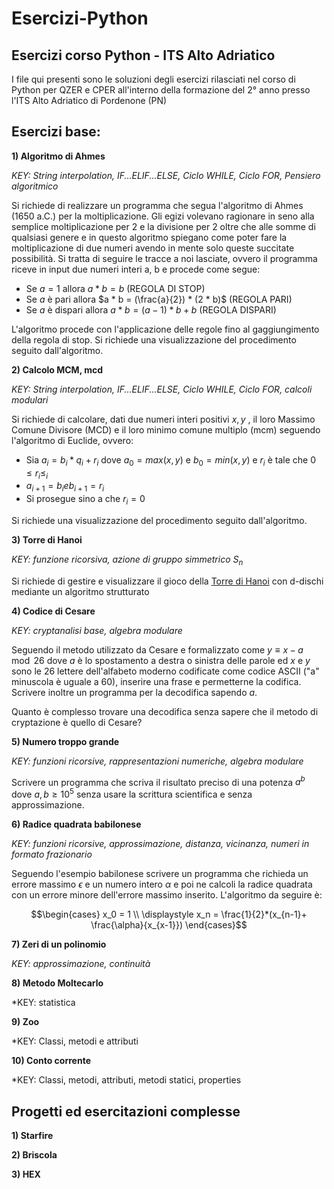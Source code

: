 # Esercizi-Python
## Esercizi corso Python - ITS Alto Adriatico

I file qui presenti sono le soluzioni degli esercizi rilasciati nel corso di Python per QZER e CPER all'interno della formazione del 2° anno presso l'ITS Alto Adriatico di Pordenone (PN)

## Esercizi base:
**1) Algoritmo di Ahmes**

*KEY: String interpolation, IF...ELIF...ELSE, Ciclo WHILE, Ciclo FOR, Pensiero algoritmico*

Si richiede di realizzare un programma che segua l'algoritmo di Ahmes (1650 a.C.) per la moltiplicazione. Gli egizi volevano ragionare in seno alla semplice moltiplicazione per 2 e la divisione per 2 oltre che alle somme di qualsiasi genere e in questo algoritmo spiegano come poter fare la moltiplicazione di due numeri avendo in mente solo queste succitate possibilità. Si tratta di seguire le tracce a noi lasciate, ovvero il programma riceve in input due numeri interi a, b e procede come segue:
  - Se $a=1$ allora $a * b = b$ (REGOLA DI STOP)
  - Se $a$ è pari allora $a * b = (\frac{a}{2}) * (2 * b)$ (REGOLA PARI)
  - Se $a$ è dispari allora $a * b = (a-1) * b + b$ (REGOLA DISPARI)

L'algoritmo procede con l'applicazione delle regole fino al gaggiungimento della regola di stop. Si richiede una visualizzazione del procedimento seguito dall'algoritmo.

**2) Calcolo MCM, mcd**

*KEY: String interpolation, IF...ELIF...ELSE, Ciclo WHILE, Ciclo FOR, calcoli modulari*

Si richiede di calcolare, dati due numeri interi positivi $x, y$ , il loro Massimo Comune Divisore (MCD) e il loro minimo comune multiplo (mcm) seguendo l'algoritmo di Euclide, ovvero:
  - Sia $a_i = b_i * q_i + r_i$ dove $a_0 = max(x,y)$ e $b_0 = min(x,y)$ e $r_i$ è tale che $0 \leq r_i \leq_i$
  - $a_{i+1} = b_i e b_{i+1} = r_i$
  - Si prosegue sino a che $r_i = 0$ 

Si richiede una visualizzazione del procedimento seguito dall'algoritmo.

**3) Torre di Hanoi**

*KEY: funzione ricorsiva, azione di gruppo simmetrico* $S_n$

Si richiede di gestire e visualizzare il gioco della [Torre di Hanoi](https://it.wikipedia.org/wiki/Torre_di_Hanoi) con d-dischi mediante un algoritmo strutturato

**4) Codice di Cesare**

*KEY: cryptanalisi base, algebra modulare*

Seguendo il metodo utilizzato da Cesare e formalizzato come $y \equiv x - a \mod 26$ dove $a$ è lo spostamento a destra o sinistra delle parole ed $x$ e $y$ sono le $26$ lettere dell'alfabeto moderno codificate come codice ASCII ("a" minuscola è uguale a $60$), inserire una frase e permetterne la codifica. Scrivere inoltre un programma per la decodifica sapendo $a$.

Quanto è complesso trovare una decodifica senza sapere che il metodo di cryptazione è quello di Cesare?

**5) Numero troppo grande**

*KEY: funzioni ricorsive, rappresentazioni numeriche, algebra modulare*

Scrivere un programma che scriva il risultato preciso di una potenza $a^b$ dove $a,b \geq 10^5$ senza usare la scrittura scientifica e senza approssimazione.

**6) Radice quadrata babilonese**

*KEY: funzioni ricorsive, approssimazione, distanza, vicinanza, numeri in formato frazionario*

Seguendo l'esempio babilonese scrivere un programma che richieda un errore massimo $\epsilon$ e un numero intero $\alpha$ e poi ne calcoli la radice quadrata con un errore minore dell'errore massimo inserito. L'algoritmo da seguire è:

$$\begin{cases}
x_0 = 1 \\ 
\displaystyle x_n = \frac{1}{2}*(x_{n-1}+ \frac{\alpha}{x_{x-1}}) 
\end{cases}$$

**7) Zeri di un polinomio**

*KEY: approssimazione, continuità*

**8) Metodo Moltecarlo**

*KEY: statistica

**9) Zoo**

*KEY: Classi, metodi e attributi

**10) Conto corrente**

*KEY: Classi, metodi, attributi, metodi statici, properties

## Progetti ed esercitazioni complesse

**1) Starfire**

**2) Briscola**

**3) HEX**


